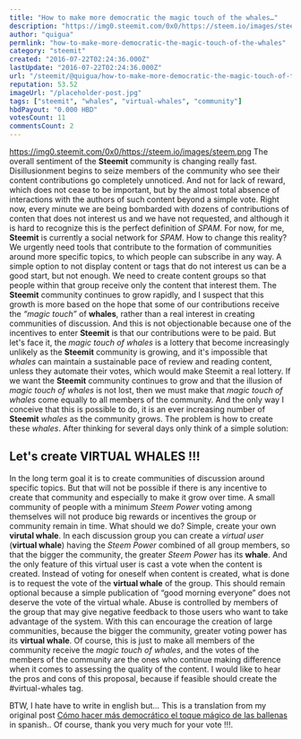 ```yaml
---
title: "How to make more democratic the magic touch of the whales…"
description: "https://img0.steemit.com/0x0/https://steem.io/images/steem.png The overall sentiment of the **Steemit** community is changing really fast. Disillusion..."
author: "quigua"
permlink: "how-to-make-more-democratic-the-magic-touch-of-the-whales"
category: "steemit"
created: "2016-07-22T02:24:36.000Z"
lastUpdate: "2016-07-22T02:24:36.000Z"
url: "/steemit/@quigua/how-to-make-more-democratic-the-magic-touch-of-the-whales"
reputation: 53.52
imageUrl: "/placeholder-post.jpg"
tags: ["steemit", "whales", "virtual-whales", "community"]
hbdPayout: "0.000 HBD"
votesCount: 11
commentsCount: 2
---
```


https://img0.steemit.com/0x0/https://steem.io/images/steem.png
The overall sentiment of the **Steemit** community is changing really fast. Disillusionment begins to seize members of the community who see their content contributions go completely unnoticed. And not for lack of reward, which does not cease to be important, but by the almost total absence of interactions with the authors of such content beyond a simple vote.
Right now, every minute we are being bombarded with dozens of contributions of conten that does not interest us and we have not requested, and although it is hard to recognize this is the perfect definition of *SPAM*. For now, for me, **Steemit** is currently a social network for *SPAM*.
How to change this reality? We urgently need tools that contribute to the formation of communities around more specific topics, to which people can subscribe in any way. A simple option to not display content or tags that do not interest us can be a good start, but not enough. We need to create content groups so that people within that group receive only the content that interest them.
The **Steemit** community continues to grow rapidly, and I suspect that this growth is more based on the hope that some of our contributions receive the *“magic touch”* of **whales**, rather than a real interest in creating communities of discussion. And this is not objectionable because one of the incentives to enter  **Steemit** is that our contributions were to be paid.
But let's face it, the *magic touch of whales* is a lottery that become increasingly unlikely as the **Steemit** community is growing, and it's impossible that *whales* can maintain a sustainable pace of review and reading content, unless they automate their votes, which would make Steemit a real lottery.
If we want the **Steemit** community continues to grow and that the illusion of *magic touch of whales* is not lost, then we must make that *magic touch of whales* come equally to all members of the community. And the only way I conceive that this is possible to do, it is an ever increasing number of **Steemit** *whales* as the community grows.
The problem is how to create these *whales*. After thinking for several days only think of a simple solution:

<h2>Let's create VIRTUAL WHALES !!!</h2>

In the long term goal it is to create communities of discussion around specific topics. But that will  not be possible if there is any incentive to create that community and especially to make it grow over time. A small community of people with a minimum *Steem Power* voting among themselves will not produce big rewards or incentives the group or community remain in time. What should we do? Simple, create your own **virutal whale**. In each discussion group you can create a *virtual user* (**virtual whale**) having the *Steem Power* combined of all group members, so that the bigger the community, the greater *Steem Power* has its **whale**. And the only feature of this virtual user is cast a vote when the content is created. Instead of voting for oneself when content is created, what is done is to request the vote of the **virtual whale** of the group. This should remain optional because a simple publication of “good morning everyone” does not deserve the vote of the virtual whale. Abuse is controlled by members of the group that may give negative feedback to those users who want to take advantage of the system.
With this can encourage the creation of large communities, because the bigger the community, greater voting power has its **virtual whale**. Of course, this is just to make all members of the community receive the *magic touch  of whales*, and the votes of the members of the community are the ones who continue making difference when it comes to assessing the quality of the content.
I would like to hear the pros and cons of this proposal, because if feasible should create the #virtual-whales tag.


BTW, I hate have to write in english but… This is a translation from my original post [Cómo hacer más democrático el toque mágico de las ballenas](https://steemit.com/steemit/@quigua/como-hacer-mas-democratico-el-toque-magico-de-las-ballenas-whales)  in spanish..
Of course, thank you very much for your vote !!!.